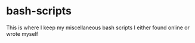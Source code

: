 # bash-scripts
This is where I keep my miscellaneous bash scripts I either found online or wrote myself
